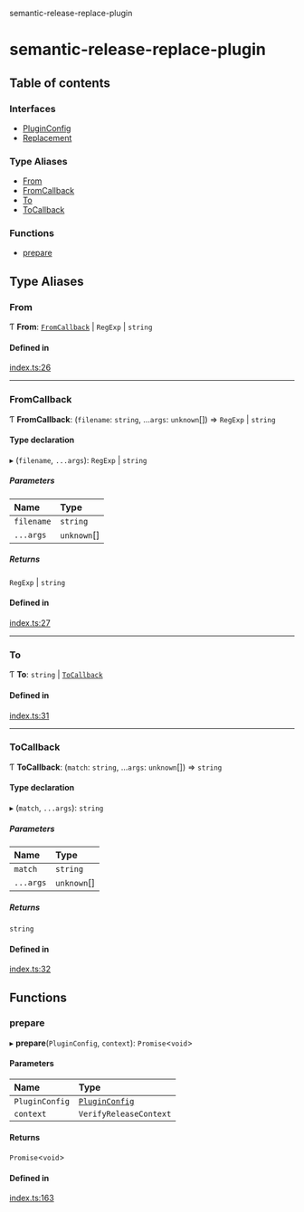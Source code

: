 semantic-release-replace-plugin

# semantic-release-replace-plugin

## Table of contents

### Interfaces

- [PluginConfig](interfaces/PluginConfig.md)
- [Replacement](interfaces/Replacement.md)

### Type Aliases

- [From](README.md#from)
- [FromCallback](README.md#fromcallback)
- [To](README.md#to)
- [ToCallback](README.md#tocallback)

### Functions

- [prepare](README.md#prepare)

## Type Aliases

### From

Ƭ **From**: [`FromCallback`](README.md#fromcallback) \| `RegExp` \| `string`

#### Defined in

[index.ts:26](https://github.com/centralnicgroup-opensource/rtldev-middleware-semantic-release-replace-plugin/blob/17307cb/src/index.ts#L26)

___

### FromCallback

Ƭ **FromCallback**: (`filename`: `string`, ...`args`: `unknown`[]) => `RegExp` \| `string`

#### Type declaration

▸ (`filename`, `...args`): `RegExp` \| `string`

##### Parameters

| Name | Type |
| :------ | :------ |
| `filename` | `string` |
| `...args` | `unknown`[] |

##### Returns

`RegExp` \| `string`

#### Defined in

[index.ts:27](https://github.com/centralnicgroup-opensource/rtldev-middleware-semantic-release-replace-plugin/blob/17307cb/src/index.ts#L27)

___

### To

Ƭ **To**: `string` \| [`ToCallback`](README.md#tocallback)

#### Defined in

[index.ts:31](https://github.com/centralnicgroup-opensource/rtldev-middleware-semantic-release-replace-plugin/blob/17307cb/src/index.ts#L31)

___

### ToCallback

Ƭ **ToCallback**: (`match`: `string`, ...`args`: `unknown`[]) => `string`

#### Type declaration

▸ (`match`, `...args`): `string`

##### Parameters

| Name | Type |
| :------ | :------ |
| `match` | `string` |
| `...args` | `unknown`[] |

##### Returns

`string`

#### Defined in

[index.ts:32](https://github.com/centralnicgroup-opensource/rtldev-middleware-semantic-release-replace-plugin/blob/17307cb/src/index.ts#L32)

## Functions

### prepare

▸ **prepare**(`PluginConfig`, `context`): `Promise`\<`void`\>

#### Parameters

| Name | Type |
| :------ | :------ |
| `PluginConfig` | [`PluginConfig`](interfaces/PluginConfig.md) |
| `context` | `VerifyReleaseContext` |

#### Returns

`Promise`\<`void`\>

#### Defined in

[index.ts:163](https://github.com/centralnicgroup-opensource/rtldev-middleware-semantic-release-replace-plugin/blob/17307cb/src/index.ts#L163)
